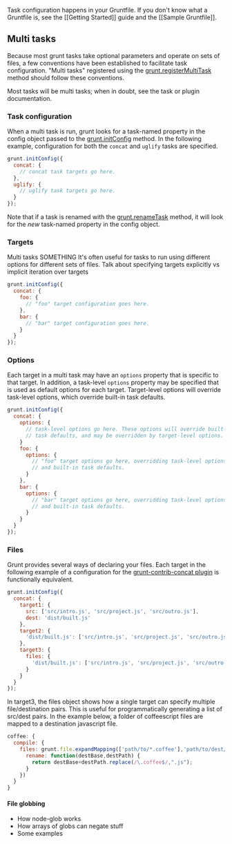 Task configuration happens in your Gruntfile. If you don't know what a Gruntfile is, see the [[Getting Started]] guide and the [[Sample Gruntfile]].

## Multi tasks
Because most grunt tasks take optional parameters and operate on sets of files, a few conventions have been established to facilitate task configuration. "Multi tasks" registered using the [grunt.registerMultiTask](https://github.com/gruntjs/grunt/wiki/grunt#wiki-grunt-registerMultiTask) method should follow these conventions.

Most tasks will be multi tasks; when in doubt, see the task or plugin documentation.

### Task configuration
When a multi task is run, grunt looks for a task-named property in the config object passed to the [grunt.initConfig](https://github.com/gruntjs/grunt/wiki/grunt#wiki-grunt-initConfig) method. In the following example, configuration for both the `concat` and `uglify` tasks are specified.

```js
grunt.initConfig({
  concat: {
    // concat task targets go here.
  },
  uglify: {
    // uglify task targets go here.
  }
});
```

Note that if a task is renamed with the [grunt.renameTask](https://github.com/gruntjs/grunt/wiki/grunt#wiki-grunt-renameTask) method, it will look for the _new_ task-named property in the config object.

### Targets
Multi tasks SOMETHING 
It's often useful for tasks to run using different options for different sets of files. 
Talk about specifying targets explicitly vs implicit iteration over targets 

```js
grunt.initConfig({
  concat: {
    foo: {
      // "foo" target configuration goes here.
    },
    bar: {
      // "bar" target configuration goes here.
    }
  }
});
```

### Options
Each target in a multi task may have an `options` property that is specific to that target. In addition, a task-level `options` property may be specified that is used as default options for each target. Target-level options will override task-level options, which override built-in task defaults.

```js
grunt.initConfig({
  concat: {
    options: {
      // task-level options go here. These options will override built-in
      // task defaults, and may be overridden by target-level options.
    }
    foo: {
      options: {
        // "foo" target options go here, overridding task-level options
        // and built-in task defaults.
      }
    },
    bar: {
      options: {
        // "bar" target options go here, overridding task-level options
        // and built-in task defaults.
      }
    }
  }
});
```

### Files

Grunt provides several ways of declaring your files.  Each target in the following example of a configuration for the [grunt-contrib-concat plugin](/gruntjs/grunt-contrib-concat) is functionally equivalent. 
```js
grunt.initConfig({
  concat: {
    target1: {
      src: ['src/intro.js', 'src/project.js', 'src/outro.js'],
      dest: 'dist/built.js'
    },
    target2: {
      'dist/built.js': ['src/intro.js', 'src/project.js', 'src/outro.js']
    },
    target3: {
      files: {
        'dist/built.js': ['src/intro.js', 'src/project.js', 'src/outro.js']
      }
    }
  }
});
```

In target3, the files object shows how a single target can specify multiple file/destination pairs.  This is useful for programmatically generating a list of src/dest pairs.  In the example below, a folder of coffeescript files are mapped to a destination javascript file.

```js
coffee: {
  compile: {
    files: grunt.file.expandMapping(['path/to/*.coffee'],'path/to/dest/',{
      rename: function(destBase,destPath) {
        return destBase+destPath.replace(/\.coffee$/,".js");
      }
    })
  }
}
```



#### File globbing
- How node-glob works
- How arrays of globs can negate stuff
- Some examples
